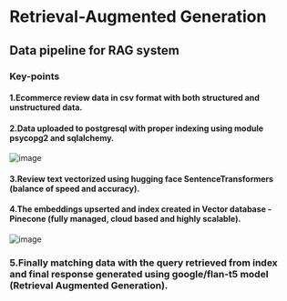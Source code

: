 # Retrieval-Augmented Generation

## Data pipeline for RAG system

### Key-points

#### 1.Ecommerce review data in csv format with both structured and unstructured data.

####  2.Data uploaded to postgresql with proper indexing using module psycopg2 and sqlalchemy.

![image](https://github.com/user-attachments/assets/3e2df134-b718-40c5-a13c-0e9ed7e82289)


####  3.Review text vectorized using hugging face SentenceTransformers (balance of speed and accuracy).

####  4.The embeddings upserted and index created in Vector database -Pinecone  (fully managed, cloud based and highly scalable).

![image](https://github.com/user-attachments/assets/81f4aef4-5896-4d1e-b104-4cabebc585c9)



### 5.Finally matching data with the query retrieved from index and final response generated using google/flan-t5 model (Retrieval Augmented Generation).
